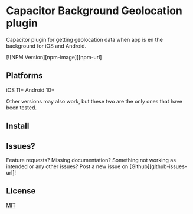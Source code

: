 # Capacitor Background Geolocation plugin
Capacitor plugin for getting geolocation data when app is en the background for iOS and Android.

[![NPM Version][npm-image]][npm-url]

## Platforms
iOS 11+
Android 10+

Other versions may also work, but these two are the only ones that have been tested.

## Install

<!-- ```bash
npm install capacitor-tts-plugin
``` -->
<!-- 
## Usage
```typescript
import { Plugins } from '@capacitor/core';
import 'capacitor-tts-plugin';

const { CapacitorTtsPlugin } = Plugins;

options = {
	text: 'Hello world', // Text to be said
	locale?: 'en-GB', // Language, en-GB is default (optional)
	rate?: 0.5, // Rate of speech, 0.5 is default (optional)
	cancel?: true // If true, cancels earlier speak commands. True is default (optional)
}

CapacitorTtsPlugin.speak(options).then(() => {
	// Do stuff when speaking has finished
	console.log('Speaking finished!');

}).catch((error) => {
	// Something went wrong while speaking
	console.log(error);
})

CapacitorTtsPlugin.stopSpeaking().then(() => {
	// Do stuff when speaking has been stopped
	console.log('Speaking stopped!');
}).catch((error) => {
	// Could not stop speaking
	console.log(error);
})
``` -->
<!-- 
## Extra step for Android
After install plugin with npm install, the plugin must be imported and added to android\app\src\main\java\YourProjectName\MainActivity.java.
```java
import com.tvgb.cpt.CapacitorTtsPlugin;

public class MainActivity extends BridgeActivity {
  @Override
  public void onCreate(Bundle savedInstanceState) {
    super.onCreate(savedInstanceState);

    // Initializes the Bridge
    this.init(savedInstanceState, new ArrayList<Class<? extends Plugin>>() {{
      // Additional plugins you've installed go here
      // Ex: add(TotallyAwesomePlugin.class);
      add(CapacitorTtsPlugin.class);
    }});
  }
}
```

## Available function calls
```typescript
/** Promise resolves when speaking has finished */
function speak(options: Options): Promise<void>; 

/** Promise resolves when current speaking has been stopped or if no current speaking was detected. */
function stopSpeaking(): Promise<void>:
``` -->



## Issues?
Feature requests? Missing documentation? Something not working as intended or any other issues? Post a new issue on [Github][github-issues-url]!

## License

[MIT](http://vjpr.mit-license.org)

<!-- [npm-image]: https://img.shields.io/npm/v/capacitor-tts-plugin.svg
[npm-url]: https://www.npmjs.com/package/capacitor-tts-plugin
[github-issues-url]: https://github.com/tvgb/capacitor-tts-plugin/issues -->
